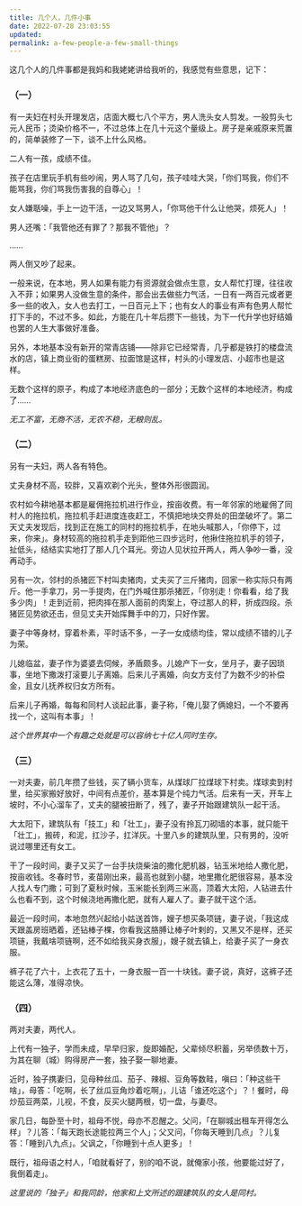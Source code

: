 ```yaml
---
title: 几个人，几件小事
date: 2022-07-28 23:03:55
updated:
permalink: a-few-people-a-few-small-things
---
```


这几个人的几件事都是我妈和我姥姥讲给我听的，我感觉有些意思，记下：

### （一）

有一夫妇在村头开理发店，店面大概七八个平方，男人洗头女人剪发。一般剪头七元人民币；烫染价格不一，不过总体上在几十元这个量级上。房子是亲戚原来荒置的，简单装修了一下，谈不上什么风格。

二人有一孩，成绩不佳。

孩子在店里玩手机有些吵闹，男人骂了几句，孩子哇哇大哭，「你们骂我，你们不能骂我，你们骂我伤害我的自尊心」！

女人嫌聒噪，手上一边干活，一边又骂男人，「你骂他干什么让他哭，烦死人」！

男人还嘴：「我管他还有罪了？那我不管他」？

……

两人倒又吵了起来。

一般来说，在本地，男人如果有能力有资源就会做点生意，女人帮忙打理，往往收入不菲；如果男人没做生意的条件，那会出去做些力气活，一日有一两百元或者更多一些的收入，女人也去打工，一日百元上下；也有女人的事业有声有色男人帮忙打下手的，不过不多。如此，方能在几十年后攒下一些钱，为下一代升学也好结婚也罢的人生大事做好准备。

另外，本地基本没有新开的常青店铺——除非它已经常青，几乎都是铁打的楼盘流水的店，镇上商业街的蛋糕房、拉面馆是这样，村头的小理发店、小超市也是这样。

无数个这样的原子，构成了本地经济底色的一部分；无数个这样的本地经济，构成了……

*无工不富，无商不活，无农不稳，无粮则乱。*

### （二）

另有一夫妇，两人各有特色。

丈夫身材不高，较胖，又喜欢剃个光头，整体外形很圆润。

农村如今耕地基本都是雇佣拖拉机进行作业，按亩收费。有一年邻家的地雇佣了同村人的拖拉机，拖拉机手赶进度连夜赶工，不慎把地块交界处的田垄破坏了。第二天丈夫发现后，找到正在施工的同村的拖拉机手，在地头喊那人，「你停下，过来，你来」。身材较高的拖拉机手走到距他三四步远时，他揪住拖拉机手的领子，扯低头，结结实实地打了那人几个耳光。旁边人见状拉开两人，两人争吵一番，没再动手。

另有一次，邻村的杀猪匠下村叫卖猪肉，丈夫买了三斤猪肉，回家一称实际只有两斤。他一手拿刀，另一手提肉，在门外喊住那杀猪匠，「你别走！你看看，给了我多少肉」！走到近前，把肉摔在那人面前的肉案上，夺过那人的秤，折成四段。杀猪匠见势欲还击，但见丈夫开始挥舞手中的刀，只好作罢。

妻子中等身材，穿着朴素，平时话不多，一子一女成绩均佳，常以成绩不错的儿子为荣。

儿媳临盆，妻子作为婆婆去伺候，矛盾颇多。儿媳产下一女，坐月子，妻子因琐事，坐地下撒泼打滚要儿子离婚。后来儿子离婚，向女方支付了为数不少的补偿金，且女儿抚养权归女方所有。

后来儿子再婚，每每和同村人谈起此事，妻子称，「俺儿娶了俩媳妇，一个不要再找一个，这叫有本事」！

*这个世界其中一个有趣之处就是可以容纳七十亿人同时生存。*

### （三）

一对夫妻，前几年攒了些钱，买了辆小货车，从煤球厂拉煤球下村卖。煤球卖到村里，给买家搬好放好，中间有点差价，基本算是个纯力气活。后来有一天，开车上坡时，不小心溜车了，丈夫的腿被扭断了，残了，妻子开始跟建筑队一起干活。

大太阳下，建筑队有「技工」和「壮工」，妻子没有拎瓦刀砌墙的本事，就只能干「壮工」，搬砖，和泥，扛沙子，扛洋灰。十里八乡的建筑队里，只有男的，没听说过哪里还有女工。

干了一段时间，妻子又买了一台手扶烧柴油的撒化肥机器，钻玉米地给人撒化肥，按亩收钱。冬春时节，麦苗刚出来，最高也就到小腿，地里撒化肥很容易，基本没人找人专门撒；可到了夏秋时候，玉米能长到两三米高，顶着大太阳，人钻进去什么也看不到，这个时候浇地再撒化肥，就有人雇人了。妻子就干这个活。

最近一段时间，本地忽然兴起给小姑送首饰，嫂子想买条项链，妻子说，「我这成天跟盖房班晒着，还钻棒子棵，你看我这胳膊让棒子叶剌的，又黑又不是样，还买项链，我戴啥项链啊，还不如给我买身衣服」，嫂子就去镇上，给妻子买了一身衣服。

裤子花了六十，上衣花了五十，一身衣服一百一十块钱。妻子说，真好，这裤子还能这么薄，准得凉快。

### （四）

两对夫妻，两代人。

上代有一独子，学而未成，早早归家，旋即婚配，父辈倾尽积蓄，另举债数十万，为其在聊（城）购得房产一套，独子娶一聊地妻。

近时，独子携妻归，见母种丝瓜、茄子、辣椒、豆角等数畦，嗔曰：「种这些干啥」，母答：「吃啊，长了丝瓜豆角炒着吃啊」，儿诘「谁还吃这个」？！餐时，母炒茄豆两菜，儿视，不食，反买火腿两根，切一盘，与妻尽。

家几日，每卧至十时，祖母不悦，母亦不忍醒之。父问，「在聊城出租车开得怎么样」？儿答：「每天跑长途能拉两三个人」；父又问，「你每天睡到几点」？儿复答：「睡到八九点」。父讽之，「你睡到十点人更多」！

既行，祖母语之村人，「咱就看好了，别的咱不说，就俺家小孩，他要能过好了，我倒着走」。

*这里说的「独子」和我同龄，他家和上文所述的跟建筑队的女人是同村。*